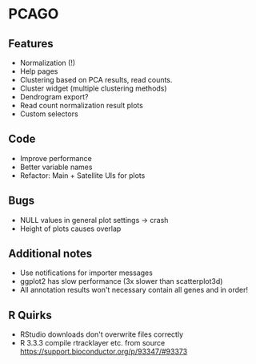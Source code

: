 # PCAGO

## Features

* Normalization (!)
* Help pages
* Clustering based on PCA results, read counts.
* Cluster widget (multiple clustering methods)
* Dendrogram export?
* Read count normalization result plots
* Custom selectors

## Code

* Improve performance
* Better variable names
* Refactor: Main + Satellite UIs for plots

## Bugs

* NULL values in general plot settings  -> crash
* Height of plots causes overlap

## Additional notes

* Use notifications for importer messages
* ggplot2 has slow performance (3x slower than scatterplot3d)
* All annotation results won't necessary contain all genes and in order!

## R Quirks

* RStudio downloads don't overwrite files correctly
* R 3.3.3 compile rtracklayer etc. from source https://support.bioconductor.org/p/93347/#93373
